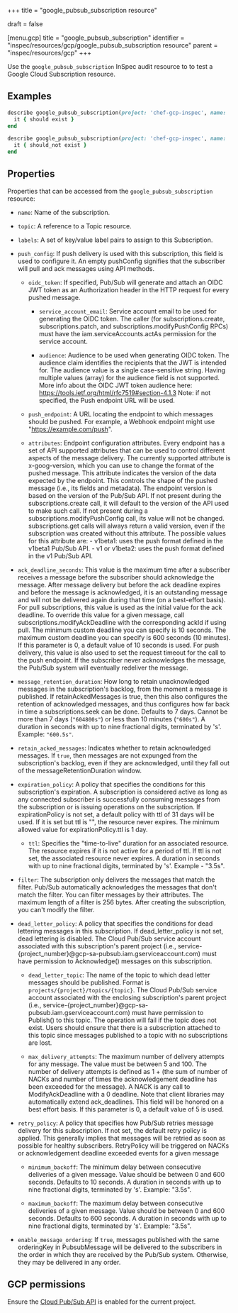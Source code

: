 +++
title = "google_pubsub_subscription resource"

draft = false


[menu.gcp]
title = "google_pubsub_subscription"
identifier = "inspec/resources/gcp/google_pubsub_subscription resource"
parent = "inspec/resources/gcp"
+++

Use the `google_pubsub_subscription` InSpec audit resource to to test a Google Cloud Subscription resource.

## Examples

```ruby
describe google_pubsub_subscription(project: 'chef-gcp-inspec', name: 'inspec-gcp-subscription') do
  it { should exist }
end

describe google_pubsub_subscription(project: 'chef-gcp-inspec', name: 'nonexistent') do
  it { should_not exist }
end
```

## Properties

Properties that can be accessed from the `google_pubsub_subscription` resource:


  * `name`: Name of the subscription.

  * `topic`: A reference to a Topic resource.

  * `labels`: A set of key/value label pairs to assign to this Subscription.

  * `push_config`: If push delivery is used with this subscription, this field is used to configure it. An empty pushConfig signifies that the subscriber will pull and ack messages using API methods.

    * `oidc_token`: If specified, Pub/Sub will generate and attach an OIDC JWT token as an Authorization header in the HTTP request for every pushed message.

      * `service_account_email`: Service account email to be used for generating the OIDC token. The caller (for subscriptions.create, subscriptions.patch, and subscriptions.modifyPushConfig RPCs) must have the iam.serviceAccounts.actAs permission for the service account.

      * `audience`: Audience to be used when generating OIDC token. The audience claim identifies the recipients that the JWT is intended for. The audience value is a single case-sensitive string. Having multiple values (array) for the audience field is not supported. More info about the OIDC JWT token audience here: https://tools.ietf.org/html/rfc7519#section-4.1.3 Note: if not specified, the Push endpoint URL will be used.

    * `push_endpoint`: A URL locating the endpoint to which messages should be pushed. For example, a Webhook endpoint might use "https://example.com/push".

    * `attributes`: Endpoint configuration attributes.  Every endpoint has a set of API supported attributes that can be used to control different aspects of the message delivery.  The currently supported attribute is x-goog-version, which you can use to change the format of the pushed message. This attribute indicates the version of the data expected by the endpoint. This controls the shape of the pushed message (i.e., its fields and metadata). The endpoint version is based on the version of the Pub/Sub API.  If not present during the subscriptions.create call, it will default to the version of the API used to make such call. If not present during a subscriptions.modifyPushConfig call, its value will not be changed. subscriptions.get calls will always return a valid version, even if the subscription was created without this attribute.  The possible values for this attribute are:  - v1beta1: uses the push format defined in the v1beta1 Pub/Sub API. - v1 or v1beta2: uses the push format defined in the v1 Pub/Sub API.

  * `ack_deadline_seconds`: This value is the maximum time after a subscriber receives a message before the subscriber should acknowledge the message. After message delivery but before the ack deadline expires and before the message is acknowledged, it is an outstanding message and will not be delivered again during that time (on a best-effort basis).  For pull subscriptions, this value is used as the initial value for the ack deadline. To override this value for a given message, call subscriptions.modifyAckDeadline with the corresponding ackId if using pull. The minimum custom deadline you can specify is 10 seconds. The maximum custom deadline you can specify is 600 seconds (10 minutes). If this parameter is 0, a default value of 10 seconds is used.  For push delivery, this value is also used to set the request timeout for the call to the push endpoint.  If the subscriber never acknowledges the message, the Pub/Sub system will eventually redeliver the message.

  * `message_retention_duration`: How long to retain unacknowledged messages in the subscription's backlog, from the moment a message is published. If retainAckedMessages is true, then this also configures the retention of acknowledged messages, and thus configures how far back in time a subscriptions.seek can be done. Defaults to 7 days. Cannot be more than 7 days (`"604800s"`) or less than 10 minutes (`"600s"`).  A duration in seconds with up to nine fractional digits, terminated by 's'. Example: `"600.5s"`.

  * `retain_acked_messages`: Indicates whether to retain acknowledged messages. If `true`, then messages are not expunged from the subscription's backlog, even if they are acknowledged, until they fall out of the messageRetentionDuration window.

  * `expiration_policy`: A policy that specifies the conditions for this subscription's expiration. A subscription is considered active as long as any connected subscriber is successfully consuming messages from the subscription or is issuing operations on the subscription. If expirationPolicy is not set, a default policy with ttl of 31 days will be used.  If it is set but ttl is "", the resource never expires.  The minimum allowed value for expirationPolicy.ttl is 1 day.

    * `ttl`: Specifies the "time-to-live" duration for an associated resource. The resource expires if it is not active for a period of ttl. If ttl is not set, the associated resource never expires. A duration in seconds with up to nine fractional digits, terminated by 's'. Example - "3.5s".

  * `filter`: The subscription only delivers the messages that match the filter.  Pub/Sub automatically acknowledges the messages that don't match the filter. You can filter messages by their attributes. The maximum length of a filter is 256 bytes. After creating the subscription,  you can't modify the filter.

  * `dead_letter_policy`: A policy that specifies the conditions for dead lettering messages in this subscription. If dead_letter_policy is not set, dead lettering is disabled.  The Cloud Pub/Sub service account associated with this subscription's parent project (i.e., service-{project_number}@gcp-sa-pubsub.iam.gserviceaccount.com) must have permission to Acknowledge() messages on this subscription.

    * `dead_letter_topic`: The name of the topic to which dead letter messages should be published. Format is `projects/{project}/topics/{topic}`.  The Cloud Pub/Sub service account associated with the enclosing subscription's parent project (i.e.,  service-{project_number}@gcp-sa-pubsub.iam.gserviceaccount.com) must have permission to Publish() to this topic.  The operation will fail if the topic does not exist. Users should ensure that there is a subscription attached to this topic since messages published to a topic with no subscriptions are lost.

    * `max_delivery_attempts`: The maximum number of delivery attempts for any message. The value must be between 5 and 100.  The number of delivery attempts is defined as 1 + (the sum of number of  NACKs and number of times the acknowledgement deadline has been exceeded for the message).  A NACK is any call to ModifyAckDeadline with a 0 deadline. Note that client libraries may automatically extend ack_deadlines.  This field will be honored on a best effort basis.  If this parameter is 0, a default value of 5 is used.

  * `retry_policy`: A policy that specifies how Pub/Sub retries message delivery for this subscription.  If not set, the default retry policy is applied. This generally implies that messages will be retried as soon as possible for healthy subscribers.  RetryPolicy will be triggered on NACKs or acknowledgement deadline exceeded events for a given message

    * `minimum_backoff`: The minimum delay between consecutive deliveries of a given message. Value should be between 0 and 600 seconds. Defaults to 10 seconds. A duration in seconds with up to nine fractional digits, terminated by 's'. Example: "3.5s".

    * `maximum_backoff`: The maximum delay between consecutive deliveries of a given message. Value should be between 0 and 600 seconds. Defaults to 600 seconds.  A duration in seconds with up to nine fractional digits, terminated by 's'. Example: "3.5s".

  * `enable_message_ordering`: If `true`, messages published with the same orderingKey in PubsubMessage will be delivered to the subscribers in the order in which they are received by the Pub/Sub system. Otherwise, they may be delivered in any order.


## GCP permissions

Ensure the [Cloud Pub/Sub API](https://console.cloud.google.com/apis/library/pubsub.googleapis.com/) is enabled for the current project.
